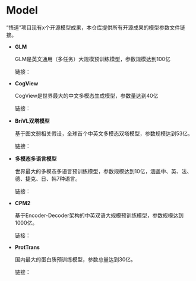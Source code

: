 # Model
“悟道”项目现有x个开源模型成果，本仓库提供所有开源成果的模型参数文件链接。

* **GLM**

  GLM是英文通用（多任务）大规模预训练模型，参数规模达到100亿

  链接：

* **CogView**

  CogView是世界最大的中文多模态生成模型，参数量达到40亿

  链接：
  
* **BriVL双塔模型**

  基于图文弱相关假设，全球首个中英文多模态双塔模型，参数规模达到53亿。
  
  链接：
  
* **多模态多语言模型**

  世界最大的多模态多语言预训练模型，参数规模达到10亿，涵盖中、英、法、德、捷克、日、韩7种语言。
  
  链接：
  
* **CPM2**

  基于Encoder-Decoder架构的中英双语大规模预训练模型，参数规模达到1000亿。
  
  链接：
  
* **ProtTrans**

  国内最大的蛋白质预训练模型，参数总量达到30亿。
  
  链接：
  

